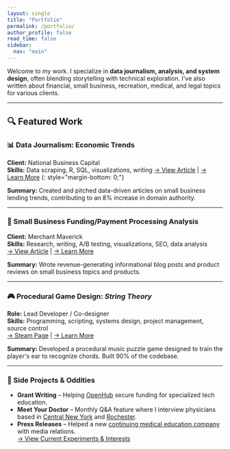 ```yaml
---
layout: single
title: "Portfolio"
permalink: /portfolio/
author_profile: false
read_time: false
sidebar:
  nav: "main"
---
```

Welcome to my work. I specialize in **data journalism, analysis, and system design**, often blending storytelling with technical exploration. I've also written about financial, small business, recreation, medical, and legal topics for various clients.

---

<h2 class="section-header">🔍 Featured Work</h2>

### 📊 Data Journalism: Economic Trends   
**Client:** National Business Capital    
**Skills:** Data scraping, R, SQL, visualizations, writing
[→ View Article](https://www.nationalbusinesscapital.com/data-reports/states-least-likely-to-survive-recession/) | [→ Learn More](/portfolio/economic-trends/) 
{: style="margin-bottom: 0;"}
<div class="portfolio-callout-block">
  <strong>Summary: </strong>Created and pitched data-driven articles on small business lending trends, contributing to an 8% increase in domain authority.
</div>     

---

### 💸 Small Business Funding/Payment Processing Analysis        
**Client:** Merchant Maverick    
**Skills:** Research, writing, A/B testing, visualizations, SEO, data analysis    
[→ View Article](https://www.merchantmaverick.com/reviews/stripe-review/) | [→ Learn More](/portfolio/small-business-writing/) 
<div class ="callout-block">
  <strong>Summary: </strong>Wrote revenue-generating informational blog posts and product reviews on small business topics and products.   
</div>
 
---

### 🎮 Procedural Game Design: *String Theory*   
**Role:** Lead Developer / Co-designer    
**Skills:** Programming, scripting, systems design, project management, source control  
[→ Steam Page](https://store.steampowered.com/app/402150/String_Theory/) | [→ Learn More](/portfolio/game-design/)  
<div class ="callout-block">
  <strong>Summary: </strong>Developed a procedural music puzzle game designed to train the player's ear to recognize chords. Built 90% of the codebase.
</div>

---

### 🧠 Side Projects & Oddities   
- **Grant Writing** – Helping [OpenHub](https://openhubproject.com/) secure funding for specialized tech education. 
- **Meet Your Doctor** – Monthly Q&A feature where I interview physicians based in [Central New York](https://www.cnyhealth.com/) and [Rochester](https://www.gvhealthnews.com/).  
- **Press Releases** – Helped a new [continuing medical education company](https://qdcme.com/) with media relations.  
[→ View Current Experiments & Interests](/now/)
